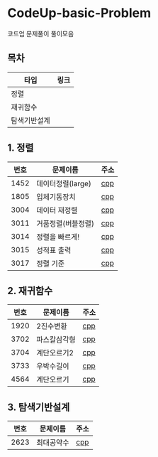 # CodeUp-basic-Problem
코드업 문제풀이 풀이모음

## 목차
타입|링크
--------|--------
정렬|
재귀함수|
탐색기반설계|

## 1. 정렬

번호|문제이름|주소
--------|--------|--------
1452|데이터정렬(large)|[cpp](https://github.com/daum7766/CodeUp-basic-Problem/tree/master/%EB%8D%B0%EC%9D%B4%ED%84%B0%EC%A0%95%EB%A0%AC(1452%EB%B2%88)(%EB%A6%AC%EC%8A%A4%ED%8A%B8%20%ED%80%B5%EC%A0%95%EB%A0%AC))
1805|입체기동장치|[cpp](https://github.com/daum7766/CodeUp-basic-Problem/tree/master/%EA%B5%AC%EC%A1%B0%EC%B2%B4%20%EB%B0%8F%20%EC%A0%95%EB%A0%AC(1805%EB%B2%88)(%EC%9E%85%EC%B2%B4%EA%B8%B0%EB%8F%99%EC%9E%A5%EC%B9%98))
3004|데이터 재정렬|[cpp](https://github.com/daum7766/CodeUp-basic-Problem/tree/master/%EB%8D%B0%EC%9D%B4%ED%84%B0%EC%A0%95%EB%A0%AC(3004%EB%B2%88)(%EB%B0%B0%EC%97%B4%20%ED%80%B5%EC%A0%95%EB%A0%AC%2C%20%EC%9D%B4%EB%B6%84%ED%83%90%EC%83%89))
3011|거품정렬(버블정렬)|[cpp](https://github.com/daum7766/CodeUp-basic-Problem/tree/master/%EB%8D%B0%EC%9D%B4%ED%84%B0%EC%A0%95%EB%A0%AC(3011%EB%B2%88)(%EB%B2%84%EB%B8%94%EC%A0%95%EB%A0%AC))
3014|정렬을 빠르게!|[cpp](https://github.com/daum7766/CodeUp-basic-Problem/tree/master/%EB%8D%B0%EC%9D%B4%ED%84%B0%EC%A0%95%EB%A0%AC(3014%EB%B2%88)(%EA%B3%84%EC%88%98%EC%A0%95%EB%A0%AC))
3015|성적표 출력|[cpp](https://github.com/daum7766/CodeUp-basic-Problem/tree/master/%EA%B5%AC%EC%A1%B0%EC%B2%B4%20%EB%B0%8F%20%EC%A0%95%EB%A0%AC(3015%EB%B2%88)(%EC%84%B1%EC%A0%81%ED%91%9C))
3017|정렬 기준|[cpp](https://github.com/daum7766/CodeUp-basic-Problem/tree/master/%EB%8D%B0%EC%9D%B4%ED%84%B0%EC%A0%95%EB%A0%AC(3017%EB%B2%88)(%EA%B5%AC%EC%A1%B0%EC%B2%B4%EC%A0%95%EB%A0%AC))

## 2. 재귀함수

번호|문제이름|주소
--------|--------|--------
1920|2진수변환|[cpp](https://github.com/daum7766/CodeUp-basic-Problem/tree/master/%EC%9E%AC%EA%B7%80%ED%95%A8%EC%88%98(1920%EB%B2%88)(2%EC%A7%84%EC%88%98%EB%B3%80%ED%99%98))
3702|파스칼삼각형|[cpp](https://github.com/daum7766/CodeUp-basic-Problem/tree/master/%EC%9E%AC%EA%B7%80%ED%95%A8%EC%88%98(3702%EB%B2%88)(%ED%8C%8C%EC%8A%A4%EC%B9%BC%EC%82%BC%EA%B0%81%ED%98%95))
3704|계단오르기2|[cpp](https://github.com/daum7766/CodeUp-basic-Problem/tree/master/%EC%9E%AC%EA%B7%80%ED%95%A8%EC%88%98(3704%EB%B2%88)(%EA%B3%84%EB%8B%A8%EC%98%A4%EB%A5%B4%EA%B8%B02))
3733|우박수길이|[cpp](https://github.com/daum7766/CodeUp-basic-Problem/tree/master/%EC%9E%AC%EA%B7%80%ED%95%A8%EC%88%98(3733%EB%B2%88)(%EC%9A%B0%EB%B0%95%EC%88%98%EA%B8%B8%EC%9D%B4))
4564|계단오르기|[cpp](https://github.com/daum7766/CodeUp-basic-Problem/tree/master/%EC%9E%AC%EA%B7%80%ED%95%A8%EC%88%98(4564%EB%B2%88)(%EA%B3%84%EB%8B%A8%EC%98%A4%EB%A5%B4%EA%B8%B0))

## 3. 탐색기반설계

번호|문제이름|주소
--------|--------|--------
2623|최대공약수|[cpp](https://github.com/daum7766/CodeUp-basic-Problem/tree/master/%ED%83%90%EC%83%89%EA%B8%B0%EB%B0%98%EC%84%A4%EA%B3%84(2623%EB%B2%88)(%EC%B5%9C%EB%8C%80%EA%B3%B5%EC%95%BD%EC%88%98))
